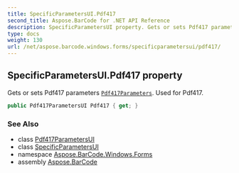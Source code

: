 ```yaml
---
title: SpecificParametersUI.Pdf417
second_title: Aspose.BarCode for .NET API Reference
description: SpecificParametersUI property. Gets or sets Pdf417 parameters Pdf417Parameters. Used for Pdf417
type: docs
weight: 130
url: /net/aspose.barcode.windows.forms/specificparametersui/pdf417/
---
```

## SpecificParametersUI.Pdf417 property

Gets or sets Pdf417 parameters [`Pdf417Parameters`](../../../aspose.barcode.generation/pdf417parameters/). Used for Pdf417.

```csharp
public Pdf417ParametersUI Pdf417 { get; }
```

### See Also

* class [Pdf417ParametersUI](../../pdf417parametersui/)
* class [SpecificParametersUI](../)
* namespace [Aspose.BarCode.Windows.Forms](../../specificparametersui/)
* assembly [Aspose.BarCode](../../../)


